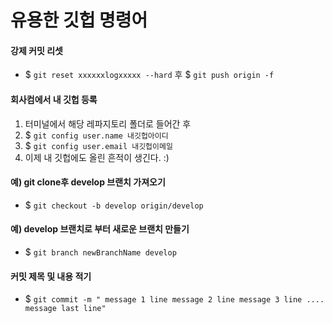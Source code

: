 # 유용한 깃헙 명령어

#### 강제 커밋 리셋
- $ `git reset xxxxxxlogxxxxx --hard` 후
 $ `git push origin -f`

#### 회사컴에서 내 깃헙 등록
1. 터미널에서 해당 레파지토리 폴더로 들어간 후
2. $ `git config user.name 내깃헙아이디`
3. $ `git config user.email 내깃헙이메일`
4. 이제 내 깃헙에도 올린 흔적이 생긴다. :)

#### 예) git clone후 develop 브랜치 가져오기
- $ `git checkout -b develop origin/develop`

#### 예) develop 브랜치로 부터 새로운 브랜치 만들기
- $ `git branch newBranchName develop`

#### 커밋 제목 및 내용 적기
- $ `git commit -m " message 1 line
message 2 line
message 3 line
....
message last line"`
